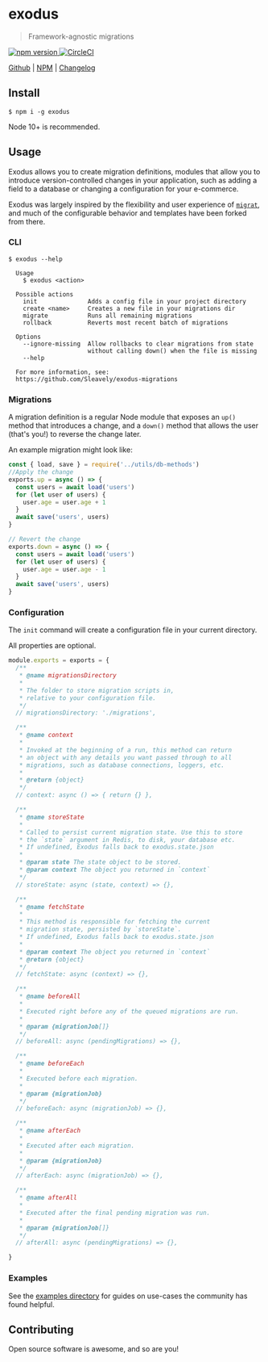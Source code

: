 # exodus

> Framework-agnostic migrations

[ ![npm version](https://img.shields.io/npm/v/exodus.svg?style=flat) ](https://npmjs.org/package/exodus "View this project on npm") [ ![CircleCI](https://img.shields.io/circleci/build/github/Sleavely/exodus-migrations?token=22848581bf01ecc38384dd7f568a8404e84c21d2) ](https://circleci.com/gh/Sleavely/exodus-migrations)

[Github](https://github.com/Sleavely/exodus-migrations) | [NPM](https://www.npmjs.com/package/exodus) | [Changelog](https://github.com/Sleavely/exodus-migrations/releases)

## Install

```
$ npm i -g exodus
```

Node 10+ is recommended.

## Usage

Exodus allows you to create migration definitions, modules that allow you to introduce version-controlled changes in your application, such as adding a field to a database or changing a configuration for your e-commerce.

Exodus was largely inspired by the flexibility and user experience of [`migrat`](https://github.com/naturalatlas/migrat), and much of the configurable behavior and templates have been forked from there.


### CLI

```
$ exodus --help

  Usage
    $ exodus <action>

  Possible actions
    init              Adds a config file in your project directory
    create <name>     Creates a new file in your migrations dir
    migrate           Runs all remaining migrations
    rollback          Reverts most recent batch of migrations

  Options
    --ignore-missing  Allow rollbacks to clear migrations from state
                      without calling down() when the file is missing
    --help

  For more information, see:
  https://github.com/Sleavely/exodus-migrations
```


### Migrations

A migration definition is a regular Node module that exposes an `up()` method that introduces a change, and a `down()` method that allows the user (that's you!) to reverse the change later.

An example migration might look like:

```js
const { load, save } = require('../utils/db-methods')
//Apply the change
exports.up = async () => {
  const users = await load('users')
  for (let user of users) {
    user.age = user.age + 1
  }
  await save('users', users)
}

// Revert the change
exports.down = async () => {
  const users = await load('users')
  for (let user of users) {
    user.age = user.age - 1
  }
  await save('users', users)
}
```


### Configuration

The `init` command will create a configuration file in your current directory.

All properties are optional.

```js
module.exports = exports = {
  /**
   * @name migrationsDirectory
   *
   * The folder to store migration scripts in,
   * relative to your configuration file.
   */
  // migrationsDirectory: './migrations',

  /**
   * @name context
   *
   * Invoked at the beginning of a run, this method can return
   * an object with any details you want passed through to all
   * migrations, such as database connections, loggers, etc.
   *
   * @return {object}
   */
  // context: async () => { return {} },

  /**
   * @name storeState
   *
   * Called to persist current migration state. Use this to store
   * the `state` argument in Redis, to disk, your database etc.
   * If undefined, Exodus falls back to exodus.state.json
   *
   * @param state The state object to be stored.
   * @param context The object you returned in `context`
   */
  // storeState: async (state, context) => {},

  /**
   * @name fetchState
   *
   * This method is responsible for fetching the current
   * migration state, persisted by `storeState`.
   * If undefined, Exodus falls back to exodus.state.json
   *
   * @param context The object you returned in `context`
   * @return {object}
   */
  // fetchState: async (context) => {},

  /**
   * @name beforeAll
   *
   * Executed right before any of the queued migrations are run.
   *
   * @param {migrationJob[]}
   */
  // beforeAll: async (pendingMigrations) => {},

  /**
   * @name beforeEach
   *
   * Executed before each migration.
   *
   * @param {migrationJob}
   */
  // beforeEach: async (migrationJob) => {},

  /**
   * @name afterEach
   *
   * Executed after each migration.
   *
   * @param {migrationJob}
   */
  // afterEach: async (migrationJob) => {},

  /**
   * @name afterAll
   *
   * Executed after the final pending migration was run.
   *
   * @param {migrationJob[]}
   */
  // afterAll: async (pendingMigrations) => {},

}
```

### Examples

See the [examples directory](./examples) for guides on use-cases the community has found helpful.


## Contributing

Open source software is awesome, and so are you!
